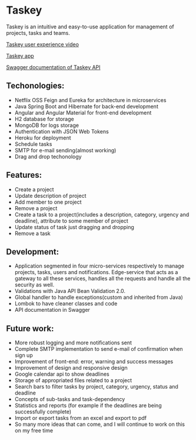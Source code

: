 # Taskey 

Taskey is an intuitive and easy-to-use application for management of projects, tasks and teams.

<a href="https://streamable.com/yctgzn" target="_blank">Taskey user experience video</a>
                                                      
<a href="https://taskey-angular-app.herokuapp.com/" target="_blank">Taskey app</a>

<a href="https://taskey-edge-service.herokuapp.com/swagger-ui.html#" target="_blank">Swagger documentation of Taskey API</a>  

## Techonologies:

- Netflix OSS Feign and Eureka for architecture in microservices
- Java Spring Boot and Hibernate for back-end development
- Angular and Angular Material for front-end development
- H2 database for storage
- MongoDB for logs storage
- Authentication with JSON Web Tokens
- Heroku for deployment
- Schedule tasks
- SMTP for e-mail sending(almost working)
- Drag and drop techonology

## Features:

- Create a project 
- Update description of project
- Add member to one project
- Remove a project
- Create a task to a project(includes a description, category, urgency and deadline), attribute to some member of project
- Update status of task just dragging and dropping
- Remove a task

## Development:

- Application segmented in four micro-services respectively to manage projects, tasks, users and notifications. Edge-service that acts as a gateway to all these services, handles all the requests and handle all the security as well. 
- Validations with Java API Bean Validation 2.0.
- Global handler to handle exceptions(custom and inherited from Java)
- Lombok to have cleaner classes and code
- API documentation in Swagger

## Future work:

- More robust logging and more notifications sent
- Complete SMTP implementation to send e-mail of confirmation when sign up
- Improvement of front-end: error, warning and success messages
- Improvement of design and responsive design
- Google calendar api to show deadlines
- Storage of appropriated files related to a project
- Search bars to filter tasks by project, category, urgency, status and deadline
- Concepts of sub-tasks and task-dependency
- Statistics and reports (for example if the deadlines are being successfully complete)
- Import or export tasks from an excel and export to pdf
- So many more ideas that can come, and I will continue to work on this on my free time

